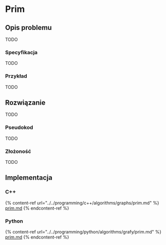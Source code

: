 # Prim

## Opis problemu

TODO

### Specyfikacja

TODO

### Przykład

TODO

## Rozwiązanie

TODO

### Pseudokod

TODO

### Złożoność

TODO

## Implementacja

### C++

{% content-ref url="../../programming/c++/algorithms/graphs/prim.md" %}
[prim.md](../../programming/c++/algorithms/graphs/prim.md)
{% endcontent-ref %}

### Python

{% content-ref url="../../programming/python/algorithms/grafy/prim.md" %}
[prim.md](../../programming/python/algorithms/grafy/prim.md)
{% endcontent-ref %}
